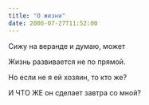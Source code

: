 ```yaml
---
title: "О жизни"
date: 2006-07-27T11:52:00
---
```


Сижу на веранде и думаю, может

Жизнь развивается не по прямой.

Но если не я ей хозяин, то кто же?

И ЧТО ЖЕ он сделает завтра со мной?
